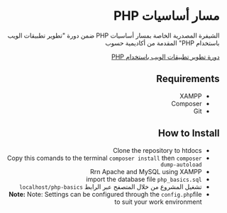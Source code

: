 <div dir="rtl">
<h1> مسار أساسيات PHP </h1>
<p>الشيفرة المصدرية الخاصة بمسار أساسيات PHP ضمن دورة "تطوير تطبيقات الويب باستخدام PHP" المقدمة من أكاديمية حسوب</p>

<div>
<a href="https://academy.hsoub.com/learn/php-web-application-development/">دورة تطوير تطبيقات الويب باستخدام PHP</a>
</div>
<h2> Requirements </h2>
<ul>
  <li>XAMPP</li>
  <li>Composer</li>
  <li>Git</li>
</ul>
<h2> How to Install </h2>
<ul>
  <li>Clone the repository to htdocs</li>
  <li>Copy this comands to the terminal <code>composer install</code> then <code>composer dump-autoload</code></li>
  <li>Rrn Apache and MySQL using XAMPP</li>
  <li>import the database file  <code>php_basics.sql</code></li>
  <li>تشغيل المشروع من خلال المتصفح عبر الرابط <code>localhost/php-basics</code></li>
  <li><strong>Note:</strong> Note: Settings can be configured through the <code>config.php</code>file to suit your work environment</li>
</ul>
</div>
